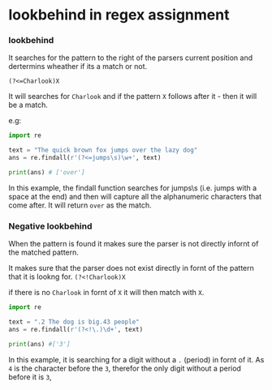 # lookbehind in regex assignment

### lookbehind

It searches for the pattern to the right of the parsers current position and dertermins wheather if its a match or not.

`(?<=Charlook)X`

It will searches for `Charlook` and if the pattern `X` follows after it - then it will be a match.

e.g:
```python
import re

text = "The quick brown fox jumps over the lazy dog"
ans = re.findall(r'(?<=jumps\s)\w+', text)

print(ans) # ['over']
```

In this example, the findall function searches for jumps\s (i.e. jumps with a space at the end) and then will capture all the alphanumeric characters that come after. It will return `over` as the match.


### Negative lookbehind

When the pattern is found it makes sure the parser is not directly infornt of the matched pattern.

It makes sure that the parser does not exist directly in fornt of the pattern that it is lookng for.
`(?<!Charlook)X`
 
if there is no `Charlook` in fornt of `X` it will then match with `X`.

```python
import re

text = ".2 The dog is big.43 people"
ans = re.findall(r'(?<!\.)\d+', text)

print(ans) #['3']
```

In this example, it is searching for a digit without a `.` (period) in fornt of it. As `4` is the character before the `3`, therefor the only digit without a period before it is `3`,

